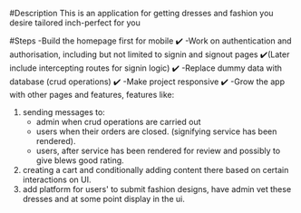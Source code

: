 #Description
This is an application for getting dresses and fashion you desire tailored inch-perfect for you

#Steps
-Build the homepage first for mobile ✔️
-Work on authentication and authorisation, including but not limited to signin and signout pages ✔️(Later include intercepting routes for signin logic) ✔️
-Replace dummy data with database (crud operations) ✔️
-Make project responsive ✔️
-Grow the app with other pages and features, features like:

1.  sending messages to:
    - admin when crud operations are carried out
    - users when their orders are closed. (signifying service has been rendered).
    - users, after service has been rendered for review and possibly to give blews good rating.
2.  creating a cart and conditionally adding content there based on certain interactions on UI.
3. add platform for users' to submit fashion designs, have admin vet these dresses and at some point display in the ui.
<!-- Screen sizes -->
<!--
sm+ 35.5rem (568px)
sm	40rem (640px)
md	48rem (768px)
md+ 58.75rem (940px)
lg	64rem (1024px)
lg+ 71.25rem (1140px)
xl	80rem (1280px)
2xl	96rem (1536px)
-->
